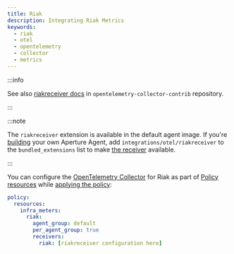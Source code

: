 ```yaml
---
title: Riak
description: Integrating Riak Metrics
keywords:
  - riak
  - otel
  - opentelemetry
  - collector
  - metrics
---
```


:::info

See also [riakreceiver docs][receiver] in `opentelemetry-collector-contrib`
repository.

:::

:::note

The `riakreceiver` extension is available in the default agent image. If you're
[building][build] your own Aperture Agent, add `integrations/otel/riakreceiver`
to the `bundled_extensions` list to make [the receiver][receiver] available.

:::

You can configure the [OpenTelemetry Collector][opentelemetry-collector] for
Riak as part of [Policy resources][policy-resources] while [applying the
policy][applying-policy]:

```yaml
policy:
  resources:
    infra_meters:
      riak:
        agent_group: default
        per_agent_group: true
        receivers:
          riak: [riakreceiver configuration here]
```

[build]: /reference/aperturectl/build/agent/agent.md
[receiver]:
  https://github.com/open-telemetry/opentelemetry-collector-contrib/tree/main/receiver/riakreceiver
[opentelemetry-collector]: /reference/configuration/spec.md#telemetry-collector
[applying-policy]: /use-cases/use-cases.md
[policy-resources]: /reference/configuration/spec.md#resources
